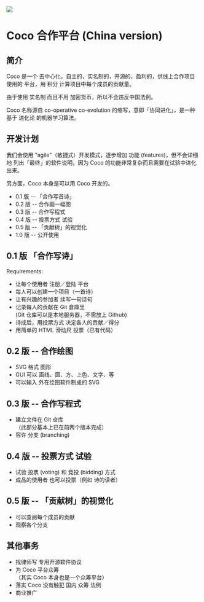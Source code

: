 ![](/home/yky/misc-programs/COCO-China/COCO-logo.png) 

# Coco 合作平台 (China version)

## 简介

Coco 是一个 去中心化，自主的，实名制的，开源的，盈利的，供线上合作项目 使用的 平台，用 积分 计算项目中每个成员的贡献量。

由于使用 实名制 而且不用 加密货币，所以不会违反中国法例。 

Coco 名称源自 co-operative co-evolution 的缩写，意即「协同进化」，是一种基于 进化论 的机器学习算法。 

## 开发计划

我们会使用 "agile"（敏捷式）开发模式，逐步增加 功能 (features)，但不会详细地 列出「最终」的软件说明，因为 Coco 的功能非常复杂而且需要在试验中进化出来。 

另方面，Coco 本身是可以用 Coco 开发的。

* 0.1 版 -- 「合作写首诗」
* 0.2 版 -- 合作画一幅图
* 0.3 版 -- 合作写程式
* 0.4 版 -- 投票方式 试验
* 0.5 版 -- 「贡献树」的视觉化
* 1.0 版 -- 公开使用

## 0.1 版 「合作写诗」

Requirements:

* 让每个使用者 注册／登陆 平台
* 每人可以创建一个项目（一首诗）
* 让有兴趣的参加者 续写一句诗句
* 记录每人的贡献在 Git 倉庫里  
  (Git 仓库可以是本地服务器，不需放上 Github)
* 诗成后，用投票方式 决定各人的贡献／得分
* 用简单的 HTML 滑动尺 投票（已有代码）

## 0.2 版 -- 合作绘图

* SVG 格式 图形
* GUI 可以 画线、圆、方、上色、文字、等
* 可以输入 外在绘图软件制成的 SVG

## 0.3 版 -- 合作写程式

* 建立文件在 Git 仓库  
 （此部分基本上已在前两个版本完成）
* 容许 分支 (branching)

## 0.4 版 -- 投票方式 试验

* 试验 投票 (voting) 和 竞投 (bidding) 方式
* 成品的使用者 也可以投票（例如 诗的读者）

## 0.5 版 -- 「贡献树」的视觉化

* 可以查阅每个成员的贡献
* 观察各个分支

## 其他事务

* 找律师写 专用开源软件协议 
* 为 Coco 平台众筹  
  （其实 Coco 本身也是一个众筹平台）
* 落实 Coco 没有触犯 国内 众筹 法例
* 商业推广
